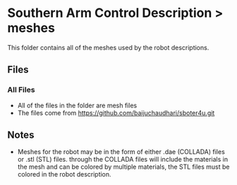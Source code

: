 # Southern Arm Control Description > meshes

This folder contains all of the meshes used by the robot descriptions.

## Files
### All Files
* All of the files in the folder are mesh files
* The files come from https://github.com/baijuchaudhari/sboter4u.git

## Notes
* Meshes for the robot may be in the form of either .dae (COLLADA) files or .stl (STL) files. through the COLLADA files will include the materials in the mesh and can be colored by multiple materials, the STL files must be colored in the robot description.
